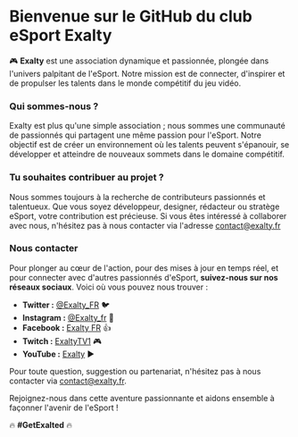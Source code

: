 # Bienvenue sur le GitHub du club eSport Exalty

🎮 **Exalty** est une association dynamique et passionnée, plongée dans l'univers palpitant de l'eSport. Notre mission est de connecter, d'inspirer et de propulser les talents dans le monde compétitif du jeu vidéo.



### Qui sommes-nous ?
Exalty est plus qu'une simple association ; nous sommes une communauté de passionnés qui partagent une même passion pour l'eSport. Notre objectif est de créer un environnement où les talents peuvent s'épanouir, se développer et atteindre de nouveaux sommets dans le domaine compétitif.



### Tu souhaites contribuer au projet ?
Nous sommes toujours à la recherche de contributeurs passionnés et talentueux. Que vous soyez développeur, designer, rédacteur ou stratège eSport, votre contribution est précieuse. Si vous êtes intéressé à collaborer avec nous, n'hésitez pas à nous contacter via l'adresse contact@exalty.fr



### Nous contacter

Pour plonger au cœur de l'action, pour des mises à jour en temps réel, et pour connecter avec d'autres passionnés d'eSport, **suivez-nous sur nos réseaux sociaux**. 
Voici où vous pouvez nous trouver :


- **Twitter :** [@Exalty_FR]([https://twitter.com/ExaltyTwitter](https://twitter.com/Exalty_FR)) 🐦
- **Instagram :** [@Exalty_fr](https://instagram.com/exalty_fr) 📸
- **Facebook :** [Exalty FR](https://www.facebook.com/Exalty.FR) 👍
- **Twitch :** [ExaltyTV1](https://www.twitch.tv/exaltytv1) 🎮
- **YouTube :** [Exalty](https://www.youtube.com/@Exalty) ▶️


Pour toute question, suggestion ou partenariat, n'hésitez pas à nous contacter via contact@exalty.fr. 

Rejoignez-nous dans cette aventure passionnante et aidons ensemble à façonner l'avenir de l'eSport !

🔥 **#GetExalted** 🔥
